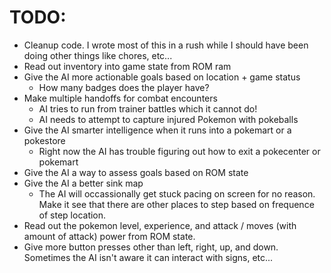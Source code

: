 # TODO:
- Cleanup code. I wrote most of this in a rush while I should have been doing other things like chores, etc...
- Read out inventory into game state from ROM ram
- Give the AI more actionable goals based on location + game status
  - How many badges does the player have?
- Make multiple handoffs for combat encounters
  - AI tries to run from trainer battles which it cannot do!
  - AI needs to attempt to capture injured Pokemon with pokeballs
- Give the AI smarter intelligence when it runs into a pokemart or a pokestore
  - Right now the AI has trouble figuring out how to exit a pokecenter or pokemart
- Give the AI a way to assess goals based on ROM state
- Give the AI a better sink map
  - The AI will occassionally get stuck pacing on screen for no reason. Make it
    see that there are other places to step based on frequence of step location.
- Read out the pokemon level, experience, and attack / moves (with amount of
  attack) power from ROM state.
- Give more button presses other than left, right, up, and down. Sometimes the
  AI isn't aware it can interact with signs, etc...
